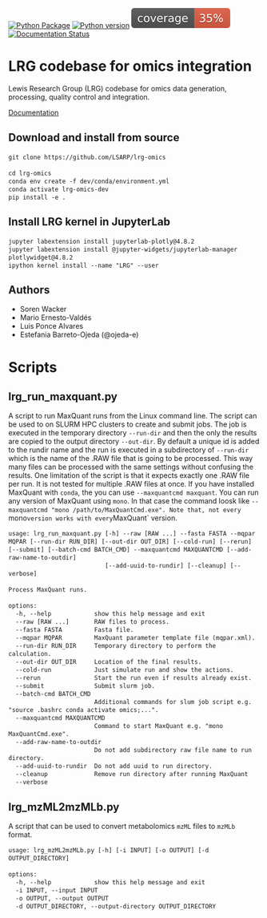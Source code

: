 [![Python Package](https://github.com/LewisResearchGroup/lrg-omics/actions/workflows/pytest.yml/badge.svg)](https://github.com/LewisResearchGroup/lrg-omics/actions/workflows/pytest.yml)
[![Python version](https://img.shields.io/badge/Python-3.8-blue?style=plastic)](https://www.python.org/)
![](images/coverage.svg)
[![Documentation Status](https://readthedocs.org/projects/lrg-omics/badge?/?version=stable)](https://lsarp.github.io/lrg-omics/?badge=stable)

# LRG codebase for omics integration 

Lewis Research Group (LRG) codebase for omics data generation, processing, quality control and integration. 


 [Documentation](https://LSARP.github.io/lrg-omics/)



##  Download and install from source

    git clone https://github.com/LSARP/lrg-omics
    
    cd lrg-omics
    conda env create -f dev/conda/environment.yml
    conda activate lrg-omics-dev
    pip install -e .


## Install LRG kernel in JupyterLab

    jupyter labextension install jupyterlab-plotly@4.8.2
    jupyter labextension install @jupyter-widgets/jupyterlab-manager plotlywidget@4.8.2
    ipython kernel install --name "LRG" --user


## Authors

- Soren Wacker
- Mario Ernesto-Valdés
- Luis Ponce Alvares
- Estefania Barreto-Ojeda (@ojeda-e)


# Scripts

## lrg_run_maxquant.py

A script to run MaxQuant runs from the Linux command line. The script can be used to on SLURM HPC clusters to create and submit jobs. The job is executed in the temporary directory `--run-dir` and then the only the results are copied to the output directory `--out-dir`. By default a unique id is added to the rundir name and the run is executed in a subdirectory of `--run-dir` which is the name of the .RAW file that is going to be processed. This way many files can be processed with the same settings without confusing the results. One limitation of the script is that it expects exactly one .RAW file per run. It is not tested for multiple .RAW files at once. If you have installed MaxQuant with `conda`, the you can use `--maxquantcmd maxquant`. You can run any version of MaxQuant using `mono`. In that case the command loosk like `--maxquantcmd "mono /path/to/MaxQuantCmd.exe". Note that, not every `mono` version works with every `MaxQuant` version.

```
usage: lrg_run_maxquant.py [-h] --raw [RAW ...] --fasta FASTA --mqpar MQPAR [--run-dir RUN_DIR] [--out-dir OUT_DIR] [--cold-run] [--rerun] [--submit] [--batch-cmd BATCH_CMD] --maxquantcmd MAXQUANTCMD [--add-raw-name-to-outdir]
                           [--add-uuid-to-rundir] [--cleanup] [--verbose]

Process MaxQuant runs.

options:
  -h, --help            show this help message and exit
  --raw [RAW ...]       RAW files to process.
  --fasta FASTA         Fasta file.
  --mqpar MQPAR         MaxQuant parameter template file (mqpar.xml).
  --run-dir RUN_DIR     Temporary directory to perform the calculation.
  --out-dir OUT_DIR     Location of the final results.
  --cold-run            Just simulate run and show the actions.
  --rerun               Start the run even if results already exist.
  --submit              Submit slurm job.
  --batch-cmd BATCH_CMD
                        Additional commands for slum job script e.g. "source .bashrc conda activate omics;...".
  --maxquantcmd MAXQUANTCMD
                        Command to start MaxQuant e.g. "mono MaxQuantCmd.exe".
  --add-raw-name-to-outdir
                        Do not add subdirectory raw file name to run directory.
  --add-uuid-to-rundir  Do not add uuid to run directory.
  --cleanup             Remove run directory after running MaxQuant
  --verbose
```


## lrg_mzML2mzMLb.py

A script that can be used to convert metabolomics `mzML` files to `mzMLb` format.

```
usage: lrg_mzML2mzMLb.py [-h] [-i INPUT] [-o OUTPUT] [-d OUTPUT_DIRECTORY]

options:
  -h, --help            show this help message and exit
  -i INPUT, --input INPUT
  -o OUTPUT, --output OUTPUT
  -d OUTPUT_DIRECTORY, --output-directory OUTPUT_DIRECTORY
```

